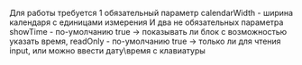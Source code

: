 Для работы требуется 1 обязательный параметр
calendarWidth - ширина календаря с единицами измерения
И два не обязательных параметра
showTime - по-умолчанию true -> показывать ли блок с возможностью указать время, 
readOnly - по-умолчанию true -> только ли для чтения input, или можно ввести дату\время с клавиатуры